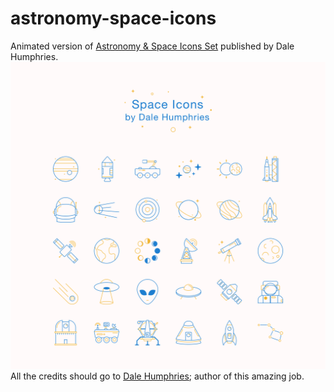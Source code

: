 # astronomy-space-icons
Animated version of [Astronomy &amp; Space Icons Set](http://tympanus.net/codrops/2016/03/18/freebie-astronomy-space-icons/) published by Dale Humphries.
![](spaceIcons_preview.png)
All the credits should go to [Dale Humphries](https://twitter.com/dalehumphries); author of this amazing job.
